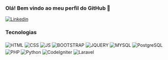 ### Olá! Bem vindo ao meu perfil do GitHub 👋

[![Linkedin](https://img.shields.io/badge/LinkedIn-0077B5?style=for-the-badge&logo=linkedin&logoColor=white)](https://www.linkedin.com/in/joaoalves68/)

### Tecnologias
<div>
    <img align="center" alt="HTML" src="https://img.shields.io/badge/HTML5-E34F26?style=for-the-badge&logo=html5&logoColor=white" style="margin-top: 5px;" />
    <img align="center" alt="CSS" src="https://img.shields.io/badge/CSS3-1572B6?style=for-the-badge&logo=css3&logoColor=white" style="margin-top: 5px;" />
    <img align="center" alt="JS" src="https://img.shields.io/badge/JavaScript-323330?style=for-the-badge&logo=javascript&logoColor=F7DF1E" style="margin-top: 5px;" />
    <img align="center" alt="BOOTSTRAP" src="https://img.shields.io/badge/Bootstrap-563D7C?style=for-the-badge&logo=bootstrap&logoColor=white" style="margin-top: 5px;" />
    <img align="center" alt="JQUERY" src="https://img.shields.io/badge/jQuery-0769AD?style=for-the-badge&logo=jquery&logoColor=white" style="margin-top: 5px;" />
    <img align="center" alt="MYSQL" src="https://img.shields.io/badge/MySQL-00000F?style=for-the-badge&logo=mysql&logoColor=white" style="margin-top: 5px;" />
    <img align="center" alt="PostgreSQL" src="https://img.shields.io/badge/PostgreSQL-316192?style=for-the-badge&logo=postgresql&logoColor=white" style="margin-top: 5px;" />
    <img align="center" alt="PHP" src="https://img.shields.io/badge/PHP-777BB4?style=for-the-badge&logo=php&logoColor=white" style="margin-top: 5px;" />
    <img align="center" alt="Python" src="https://img.shields.io/badge/Python-3776AB?style=for-the-badge&logo=python&logoColor=white" style="margin-top: 5px;" />
    <img align="center" alt="CodeIgniter" src="https://img.shields.io/badge/CodeIgniter-%23EF4223.svg?style=for-the-badge&logo=codeIgniter&logoColor=white" style="margin-top: 5px;" />
    <img align="center" alt="Laravel" src="https://img.shields.io/badge/Laravel-FF2D20?style=for-the-badge&logo=laravel&logoColor=white" style="margin-top: 5px;" />
</div>

